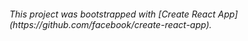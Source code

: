 <h6><em>This project was bootstrapped with [Create React App](https://github.com/facebook/create-react-app).</em></h6>

